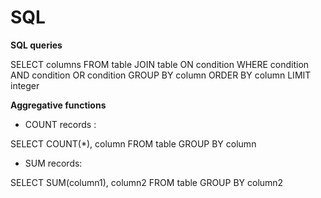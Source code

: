 # SQL


**SQL queries**



SELECT columns
FROM table
JOIN table ON condition
WHERE condition
AND condition
OR condition
GROUP BY column
ORDER BY column
LIMIT integer


**Aggregative functions**

* COUNT records :

SELECT COUNT(*), column 
FROM table
GROUP BY column


* SUM records:

SELECT SUM(column1), column2
FROM table
GROUP BY column2
